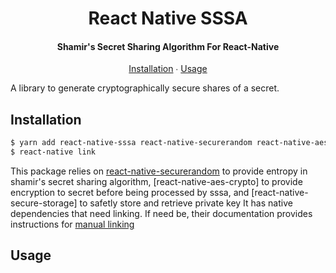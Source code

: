 <h1 align="center">
  React Native SSSA
</h1>

<h4 align="center">
  Shamir's Secret Sharing Algorithm For React-Native
</h4>

<p align="center">
  <a href="#installation">Installation</a> ∙
  <a href="#usage">Usage</a>
</p>

A library to generate cryptographically secure shares of a secret.

## Installation

```bash
$ yarn add react-native-sssa react-native-securerandom react-native-aes-crypto react-native-secure-storage
$ react-native link
```

This package relies on [react-native-securerandom](https://github.com/rh389/react-native-securerandom) to provide entropy in shamir's secret sharing algorithm, [react-native-aes-crypto] to provide encryption to secret before being processed by sssa, and [react-native-secure-storage] to safetly store and retrieve private key
It has native dependencies that need linking.
If need be,
their documentation provides instructions for [manual linking](https://github.com/rh389/react-native-securerandom#manual-linking)

## Usage
